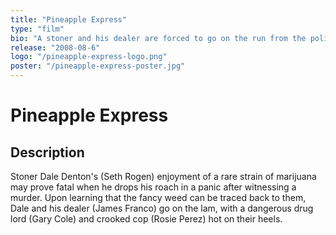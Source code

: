 ```yaml
---
title: "Pineapple Express"
type: "film"
bio: "A stoner and his dealer are forced to go on the run from the police after the pothead witnesses a cop murder a guy."
release: "2008-08-6"
logo: "/pineapple-express-logo.png"
poster: "/pineapple-express-poster.jpg"
---
```


# Pineapple Express

## Description

Stoner Dale Denton's (Seth Rogen) enjoyment of a rare strain of marijuana may prove fatal when he drops his roach in a panic after witnessing a murder. Upon learning that the fancy weed can be traced back to them, Dale and his dealer (James Franco) go on the lam, with a dangerous drug lord (Gary Cole) and crooked cop (Rosie Perez) hot on their heels.